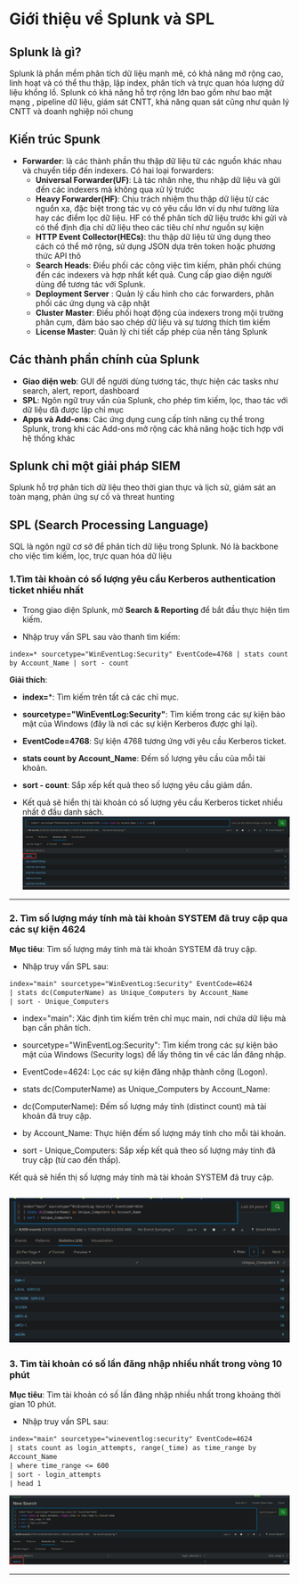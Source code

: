# Giới thiệu về Splunk và SPL
## Splunk là gì?
Splunk là phần mềm phân tích dữ liệu mạnh mẽ, có khả năng mở rộng cao, linh hoạt và có thể thu thập, lập index, phân tích và trực quan hóa lượng dữ liệu khổng lồ. Splunk có khả năng hỗ trợ rộng lớn bao gồm như bao mật mạng , pipeline dữ liệu, giám sát CNTT, khả năng quan sát cũng như quản lý CNTT và doanh nghiệp nói chung
## Kiến trúc Spunk
- **Forwarder**: là các thành phần thu thập dữ liệu từ các nguồn khác nhau và chuyển tiếp đến indexers. Có hai loại forwarders:
  - **Universal Forwarder(UF)**: Là tác nhân nhẹ, thu nhập dữ liệu và gửi đến các indexers mà không qua xử lý trước
  - **Heavy Forwarder(HF)**: Chịu trách nhiệm thu thập dữ liệu từ các nguồn xa, đặc biệt trong tác vụ có yêu cầu lớn ví dụ như tường lửa hay các điểm lọc dữ liệu. HF có thể phân tích dữ liệu trước khi gửi và có thể định địa chỉ dữ liệu theo các tiêu chí như nguồn sự kiện
  - **HTTP Event Collector(HECs)**: thu thập dữ liệu từ ứng dụng theo cách có thể mở rộng, sử dụng JSON dựa trên token hoặc phương thức API thô
  - **Search Heads**: Điều phối các công việc tìm kiếm, phân phối chúng đến các indexers và hợp nhất kết quả. Cung cấp giao diện người dùng để tương tác với Splunk.
  - **Deployment Server** : Quản lý cấu hình cho các forwarders, phân phối các ứng dụng và cập nhật
  - **Cluster Master**: Điều phối hoạt động của indexers trong mội trường phân cụm, đảm bảo sao chép dữ liệu và sự tương thích tìm kiếm
  - **License Master**: Quản lý chi tiết cấp phép của nền tảng Splunk
## Các thành phần chính của Splunk
- **Giao diện web**: GUI để người dùng tương tác, thực hiện các tasks như search, alert, report, dashboard
- **SPL**: Ngôn ngữ truy vấn của Splunk, cho phép tìm kiếm, lọc, thao tác với dữ liệu đã được lập chỉ mục
- **Apps và Add-ons**: Các ứng dụng cung cấp tính năng cụ thể trong Splunk, trong khi các Add-ons mở rộng các khả năng hoặc tích hợp với hệ thống khác
## Splunk chỉ một giải pháp SIEM
Splunk hỗ trợ phân tích dữ liệu theo thời gian thực và lịch sử, giám sát an toàn mạng, phản ứng sự cố và threat hunting
## SPL (Search Processing Language)
SQL là ngôn ngữ cơ sở để phân tích dữ liệu trong Splunk. Nó là backbone cho việc tìm kiếm, lọc, trực quan hóa dữ liệu



### 1.Tìm tài khoản có số lượng yêu cầu Kerberos authentication ticket nhiều nhất



* Trong giao diện Splunk, mở **Search & Reporting** để bắt đầu thực hiện tìm kiếm.


* Nhập truy vấn SPL sau vào thanh tìm kiếm:

```spl
index=* sourcetype="WinEventLog:Security" EventCode=4768 | stats count by Account_Name | sort - count
```

**Giải thích**:

* **index=**\*: Tìm kiếm trên tất cả các chỉ mục.
* **sourcetype="WinEventLog\:Security"**: Tìm kiếm trong các sự kiện bảo mật của Windows (đây là nơi các sự kiện Kerberos được ghi lại).
* **EventCode=4768**: Sự kiện 4768 tương ứng với yêu cầu Kerberos ticket.
* **stats count by Account\_Name**: Đếm số lượng yêu cầu của mỗi tài khoản.
* **sort - count**: Sắp xếp kết quả theo số lượng yêu cầu giảm dần.




* Kết quả sẽ hiển thị tài khoản có số lượng yêu cầu Kerberos ticket nhiều nhất ở đầu danh sách. 
![](images/image1.png)

---

### 2. Tìm số lượng máy tính mà tài khoản SYSTEM đã truy cập qua các sự kiện 4624

**Mục tiêu**: Tìm số lượng máy tính mà tài khoản SYSTEM đã truy cập.



* Nhập truy vấn SPL sau:

```spl
index="main" sourcetype="WinEventLog:Security" EventCode=4624 
| stats dc(ComputerName) as Unique_Computers by Account_Name
| sort - Unique_Computers

```

- index="main": Xác định tìm kiếm trên chỉ mục main, nơi chứa dữ liệu mà bạn cần phân tích.

- sourcetype="WinEventLog:Security": Tìm kiếm trong các sự kiện bảo mật của Windows (Security logs) để lấy thông tin về các lần đăng nhập.

- EventCode=4624: Lọc các sự kiện đăng nhập thành công (Logon).

- stats dc(ComputerName) as Unique_Computers by Account_Name:

- dc(ComputerName): Đếm số lượng máy tính (distinct count) mà tài khoản đã truy cập.

- by Account_Name: Thực hiện đếm số lượng máy tính cho mỗi tài khoản.

- sort - Unique_Computers: Sắp xếp kết quả theo số lượng máy tính đã truy cập (từ cao đến thấp).



Kết quả sẽ hiển thị số lượng máy tính mà tài khoản SYSTEM đã truy cập.

![](images/image2.png)
---

### 3. Tìm tài khoản có số lần đăng nhập nhiều nhất trong vòng 10 phút

**Mục tiêu**: Tìm tài khoản có số lần đăng nhập nhiều nhất trong khoảng thời gian 10 phút.


* Nhập truy vấn SPL sau:

```spl
index="main" sourcetype="wineventlog:security" EventCode=4624 
| stats count as login_attempts, range(_time) as time_range by Account_Name 
| where time_range <= 600 
| sort - login_attempts 
| head 1
```

![](images/image3.png)

---

